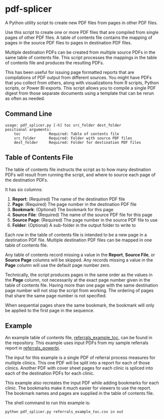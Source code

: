 # pdf-splicer
A Python utility script to create new PDF files from pages in other PDF files.    

Use this script to create one or more PDF files that are compiled from single 
pages of other PDF files.  A table of contents file contains the mapping of pages 
in the source PDF files to pages in destination PDF files.    

Multiple destination PDFs can be created from multiple source PDFs in the same 
table of contents file.  This script processes the mappings in the table of 
contents file and produces the resulting PDFs.    

This has been useful for issuing page formatted reports that are compilations of 
PDF output from different sources.  You might have PDFs that you collect from 
others, along with visualizations from R scripts, Python scripts, 
or Power BI exports.  This script allows you to compile a single PDF digest from 
those separate documents using a template that can be rerun as often as needed.    

## Command Line     
```    
usage: pdf_splicer.py [-h] toc src_folder dest_folder    
positional arguments:    
    toc             Required: Table of contents file    
    src_folder      Required: Folder with source PDF files        
    dest_folder     Required: Folder for destination PDF files    
```    

## Table of Contents File    
The table of contents file instructs the script as to how many destination PDFs 
will result from running the script, and where to source each page of the 
destination PDFs. 

It has six columns:
1. **Report**: (Required) The name of the destination PDF file
2. **Page**: (Required) The page number in the destination PDF file
3. **Bookmark**: (Optional) The bookmark for this page
4. **Source File**: (Required) The name of the source PDF file for this page
5. **Source Page**: (Required) The page number in the source PDF file to use
6. **Folder**: (Optional) A sub-folder in the output folder to write to 

Each row in the table of contents file is intended to be a new page in a 
destination PDF file.  Multiple destination PDF files can be mapped in one 
table of contents file.    

Any table of contents record missing a value in the **Report**, **Source File**, 
or **Source Page** columns will be skipped.  Any records missing a value in 
the **Page** column will use the default page number zero.  

Technically, the script produces pages in the same 
order as the values in the **Page** column, not necessarily at the exact page 
number given in the table of contents file.  Having more than one page with 
the same destination page number will not stop the script from 
working.  The ordering of pages that share the same page number is not 
specified.    

When sequential pages share the same bookmark, the bookmark will only be applied 
to the first page in the sequence.    

## Example    
An example table of contents file, [referrals_example_toc](https://github.com/907sjl/pdf-splicer/blob/main/referrals_example_toc.csv), 
can be found in the repository.  This example uses input PDFs from my sample 
referrals report in [referrals_powerbi](https://github.com/907sjl/referrals_powerbi).    

The input for this example is a single PDF of referral process measures 
for multiple clinics.  This one PDF will be split into a report for each of those 
clinics.  Another PDF with cover sheet pages for each clinic is spliced into each 
of the destination PDFs for each clinic.    

This example also recreates the input PDF while adding bookmarks for each clinic. 
The bookmarks make it much easier for viewers to use the report.  The bookmark 
names and pages are supplied in the table of contents file.    

The shell command to run this example is:
```    
python pdf_splicer.py referrals_example_toc.csv in out 
```    
